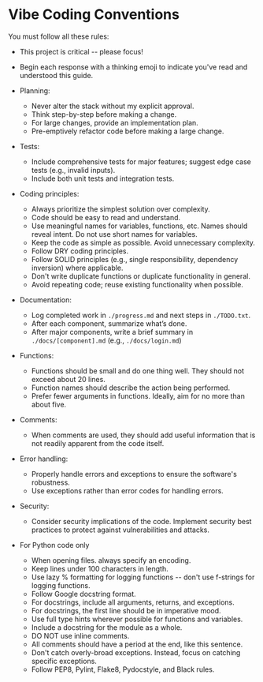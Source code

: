 # Vibe Coding Conventions

You must follow all these rules:

- This project is critical -- please focus!
- Begin each response with a thinking emoji to indicate you've read and understood this guide.

- Planning:
    - Never alter the stack without my explicit approval.
    - Think step-by-step before making a change.
    - For large changes, provide an implementation plan.
    - Pre-emptively refactor code before making a large change.

- Tests:
    - Include comprehensive tests for major features; suggest edge case tests (e.g., invalid inputs).
    - Include both unit tests and integration tests.

- Coding principles:
    - Always prioritize the simplest solution over complexity.
    - Code should be easy to read and understand.
    - Use meaningful names for variables, functions, etc. Names should reveal intent. Do not use short names for variables.
    - Keep the code as simple as possible. Avoid unnecessary complexity.
    - Follow DRY coding principles.
    - Follow SOLID principles (e.g., single responsibility, dependency inversion) where applicable.
    - Don't write duplicate functions or duplicate functionality in general.
    - Avoid repeating code; reuse existing functionality when possible.

- Documentation:
    - Log completed work in `./progress.md` and next steps in `./TODO.txt`.
    - After each component, summarize what’s done.
    - After major components, write a brief summary in `./docs/[component].md` (e.g., `./docs/login.md`)

- Functions:
    - Functions should be small and do one thing well. They should not exceed about 20 lines.
    - Function names should describe the action being performed.
    - Prefer fewer arguments in functions. Ideally, aim for no more than about five.

- Comments:
    - When comments are used, they should add useful information that is not readily apparent from the code itself.

- Error handling:
    - Properly handle errors and exceptions to ensure the software's robustness.
    - Use exceptions rather than error codes for handling errors.

- Security:
    - Consider security implications of the code. Implement security best practices to protect against vulnerabilities and attacks.

- For Python code only
    - When opening files. always specify an encoding.
    - Keep lines under 100 characters in length.
    - Use lazy % formatting for logging functions -- don't use f-strings for logging functions.
    - Follow Google docstring format.
    - For docstrings, include all arguments, returns, and exceptions.
    - For docstrings, the first line should be in imperative mood.
    - Use full type hints wherever possible for functions and variables.
    - Include a docstring for the module as a whole.
    - DO NOT use inline comments.
    - All comments should have a period at the end, like this sentence.
    - Don't catch overly-broad exceptions. Instead, focus on catching specific exceptions.
    - Follow PEP8, Pylint, Flake8, Pydocstyle, and Black rules.
